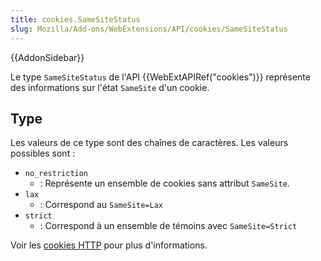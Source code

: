 ```yaml
---
title: cookies.SameSiteStatus
slug: Mozilla/Add-ons/WebExtensions/API/cookies/SameSiteStatus
---
```


{{AddonSidebar}}

Le type `SameSiteStatus` de l'API {{WebExtAPIRef("cookies")}} représente des informations sur l'état `SameSite` d'un cookie.

## Type

Les valeurs de ce type sont des chaînes de caractères. Les valeurs possibles sont :

- `no_restriction`
  - : Représente un ensemble de cookies sans attribut `SameSite`.
- `lax`
  - : Correspond au `SameSite=Lax`
- `strict`
  - : Correspond à un ensemble de témoins avec `SameSite=Strict`

Voir les [cookies HTTP](/fr/docs/Web/HTTP/Guides/Cookies) pour plus d'informations.
